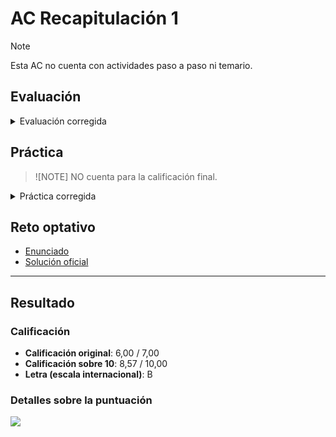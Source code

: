 # AC Recapitulación 1

>[!NOTE]
>Esta AC no cuenta con actividades paso a paso ni temario.

## Evaluación

<details>
	<summary>Evaluación corregida</summary>

![](evaluacion.png)
</details>

## Práctica

>![NOTE]
>NO cuenta para la calificación final.

<details>
	<summary>Práctica corregida</summary>

![](practica.png)
</details>

## Reto optativo

- [Enunciado](reto_optativo/enunciado.pdf)
- [Solución oficial](reto_optativo/solucion_oficial.pdf)

---

## Resultado

### Calificación

- **Calificación original**: 6,00 / 7,00
- **Calificación sobre 10**: 8,57 / 10,00
- **Letra (escala internacional)**: B

### Detalles sobre la puntuación

![](detalles_puntuacion.png)